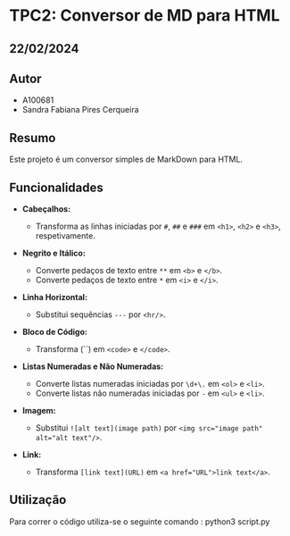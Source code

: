 # TPC2: Conversor de MD para HTML
## 22/02/2024

## Autor

- A100681
- Sandra Fabiana Pires Cerqueira

## Resumo
Este projeto é um conversor simples de MarkDown para HTML.
## Funcionalidades

- **Cabeçalhos:**
  - Transforma as linhas iniciadas por `#`, `##` e `###` em `<h1>`, `<h2>` e `<h3>`, respetivamente.

- **Negrito e Itálico:**
  - Converte pedaços de texto entre `**` em `<b>` e `</b>`.
  - Converte pedaços de texto entre `*` em `<i>` e `</i>`.

- **Linha Horizontal:**
  - Substitui sequências `---` por `<hr/>`.

- **Bloco de Código:**
  - Transforma  (``) em `<code>` e `</code>`.

- **Listas Numeradas e Não Numeradas:**
  - Converte listas numeradas iniciadas por `\d+\.` em `<ol>` e `<li>`.
  - Converte listas não numeradas iniciadas por `-` em `<ul>` e `<li>`.

- **Imagem:**
  - Substitui `![alt text](image path)` por `<img src="image path" alt="alt text"/>`.

- **Link:**
  - Transforma  `[link text](URL)` em `<a href="URL">link text</a>`.

## Utilização
Para correr o código utiliza-se o seguinte comando : python3 script.py


